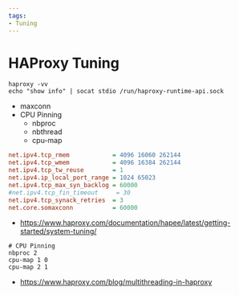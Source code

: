 ```yaml
---
tags:
- Tuning
---
```



# HAProxy Tuning

```
haproxy -vv
echo "show info" | socat stdio /run/haproxy-runtime-api.sock
```

- maxconn
- CPU Pinning
  - nbproc
  - nbthread
  - cpu-map

```ini title="/etc/sysctl.d/30-haproxy.conf"
net.ipv4.tcp_rmem            = 4096 16060 262144
net.ipv4.tcp_wmem            = 4096 16384 262144
net.ipv4.tcp_tw_reuse        = 1
net.ipv4.ip_local_port_range = 1024 65023
net.ipv4.tcp_max_syn_backlog = 60000
#net.ipv4.tcp_fin_timeout     = 30
net.ipv4.tcp_synack_retries  = 3
net.core.somaxconn           = 60000
```

- https://www.haproxy.com/documentation/hapee/latest/getting-started/system-tuning/


```
# CPU Pinning
nbproc 2
cpu-map 1 0
cpu-map 2 1
```

- https://www.haproxy.com/blog/multithreading-in-haproxy
